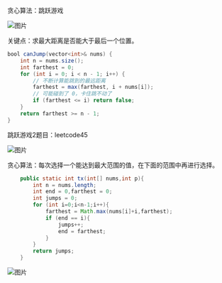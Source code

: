 贪心算法：跳跃游戏

![图片](https://mmbiz.qpic.cn/sz_mmbiz_png/gibkIz0MVqdHfjCVlvAoZxfsbpI4AQDGcRJiabZib35lvUP5POs7K05dBkwTqQV6Gyr2Dop8ssvl800WCpIE8jjtw/640?wx_fmt=png&tp=webp&wxfrom=5&wx_lazy=1&wx_co=1)

关键点：求最大距离是否能大于最后一个位置。

```java
bool canJump(vector<int>& nums) {
    int n = nums.size();
    int farthest = 0;
    for (int i = 0; i < n - 1; i++) {
        // 不断计算能跳到的最远距离
        farthest = max(farthest, i + nums[i]);
        // 可能碰到了 0，卡住跳不动了
        if (farthest <= i) return false;
    }
    return farthest >= n - 1;
}
```

跳跃游戏2题目：leetcode45

![图片](https://mmbiz.qpic.cn/sz_mmbiz_png/gibkIz0MVqdHfjCVlvAoZxfsbpI4AQDGcCvjMic8xW7PqzaxCVKpa7eABhgDLAAHrRk4ekqicvGkswsULwVxrXbxw/640?wx_fmt=png&tp=webp&wxfrom=5&wx_lazy=1&wx_co=1)

贪心算法：每次选择一个能达到最大范围的值，在下面的范围中再进行选择。

```java
    public static int tx(int[] nums,int p){
        int n = nums.length;
        int end = 0,farthest = 0;
        int jumps = 0;
        for (int i=0;i<n-1;i++){
            farthest = Math.max(nums[i]+i,farthest);
            if (end == i){
                jumps++;
                end = farthest;
            }
        }
        return jumps;
    }
```

![图片](https://mmbiz.qpic.cn/sz_mmbiz_jpg/gibkIz0MVqdHfjCVlvAoZxfsbpI4AQDGcLwv0HnFpV6nYI3eLicDMGZkXd5ia0qqnZNJrE36uXB3icsOPDSP5tZHGQ/640?wx_fmt=jpeg&tp=webp&wxfrom=5&wx_lazy=1&wx_co=1)